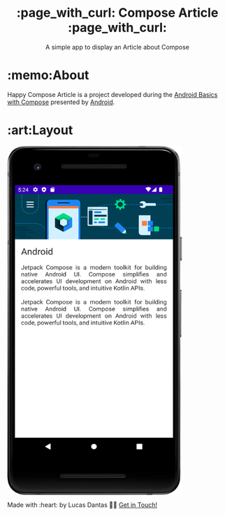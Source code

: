 <h1 align="center">:page_with_curl: Compose Article :page_with_curl:</h1>
<p align="center">A simple app to display an Article about Compose</p>


<h1>:memo:About</h1>
<p>Happy Compose Article is a project developed during the <a href="https://developer.android.com/courses">Android Basics with Compose</a> presented by <a href="https://developer.android.com/">Android</a>.
<h1>:art:Layout</h1>
<p style="display: flex; flex-direction: row; align: center">
   <img src="https://github.com/LucasDants/Android-ComposeArticle/blob/master/ComposeArticle.png" width="400px" height="800px" />
</p>

 <p>Made with :heart: by Lucas Dantas 👋🏽 <a href="https://www.linkedin.com/in/LucasDants/">Get in Touch!</a></p>
